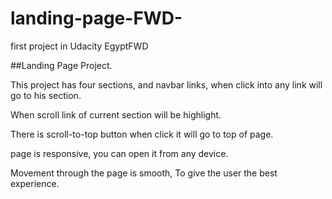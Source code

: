 # landing-page-FWD-
first project in Udacity EgyptFWD

##Landing Page Project.

This project has four sections, and navbar links, when click into any link will go to his section.

When scroll link of current section will be highlight.

There is scroll-to-top button when click it will go to top of page.

page is responsive, you can open it from any device.

Movement through the page is smooth, To give the user the best experience.
